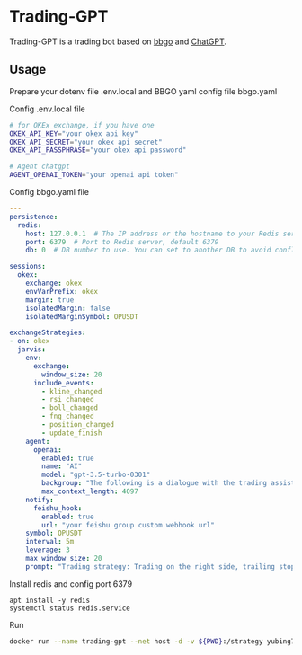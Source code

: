 # Trading-GPT
Trading-GPT is a trading bot based on [bbgo](https://github.com/c9s/bbgo) and [ChatGPT](https://github.com/yubing744/chatgpt-go).

## Usage
Prepare your dotenv file .env.local and BBGO yaml config file bbgo.yaml

Config .env.local file
``` bash
# for OKEx exchange, if you have one
OKEX_API_KEY="your okex api key"
OKEX_API_SECRET="your okex api secret"
OKEX_API_PASSPHRASE="your okex api password"

# Agent chatgpt
AGENT_OPENAI_TOKEN="your openai api token"
```

Config bbgo.yaml file
``` yaml
---
persistence:
  redis:
    host: 127.0.0.1  # The IP address or the hostname to your Redis server, 127.0.0.1 if same as BBGO  
    port: 6379  # Port to Redis server, default 6379
    db: 0  # DB number to use. You can set to another DB to avoid conflict if other applications are using Redis too.

sessions:
  okex:
    exchange: okex
    envVarPrefix: okex
    margin: true
    isolatedMargin: false
    isolatedMarginSymbol: OPUSDT

exchangeStrategies:
- on: okex
  jarvis:
    env:
      exchange:
        window_size: 20
      include_events:
        - kline_changed
        - rsi_changed
        - boll_changed
        - fng_changed
        - position_changed
        - update_finish
    agent:
      openai:
        enabled: true
        name: "AI"
        model: "gpt-3.5-turbo-0301"
        backgroup: "The following is a dialogue with the trading assistant. The trading assistant supports registering entities, outputting commands to control entities, analyzing market data generated by entities, and generating entity control commands. The entities will feedback command execution results. The goal of the transaction assistant is: to maximize returns by generating entity control commands."
        max_context_length: 4097
    notify:
      feishu_hook:
        enabled: true
        url: "your feishu group custom webhook url"
    symbol: OPUSDT
    interval: 5m
    leverage: 3
    max_window_size: 20
    prompt: "Trading strategy: Trading on the right side, trailing stop loss 3%, trailing stop profit 10%."
```

Install redis and config port 6379
```
apt install -y redis
systemctl status redis.service
```

Run
``` bash
docker run --name trading-gpt --net host -d -v ${PWD}:/strategy yubing744/trading-gpt:latest run
```
